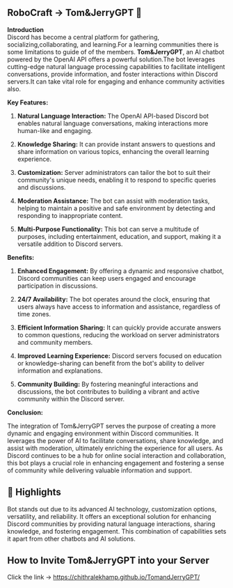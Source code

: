 ## RoboCraft -> Tom&JerryGPT 🤖
**Introduction**<br> 
Discord has become a central platform for gathering, socializing,collaborating, and learning.For a learning communities there is some limitations to guide of of the members. **Tom&JerryGPT**, an AI chatbot powered by the OpenAI API offers a powerful solution.The bot leverages cutting-edge natural language processing capabilities to facilitate intelligent conversations, provide information, and foster interactions within Discord servers.It can take vital role for engaging and enhance community activities also.

**Key Features:**

1. **Natural Language Interaction:** The OpenAI API-based Discord bot enables natural language conversations, making interactions more human-like and engaging.

2. **Knowledge Sharing:** It can provide instant answers to questions and share information on various topics, enhancing the overall learning experience.

3. **Customization:** Server administrators can tailor the bot to suit their community's unique needs, enabling it to respond to specific queries and discussions.

4. **Moderation Assistance:** The bot can assist with moderation tasks, helping to maintain a positive and safe environment by detecting and responding to inappropriate content.

5. **Multi-Purpose Functionality:** This bot can serve a multitude of purposes, including entertainment, education, and support, making it a versatile addition to Discord servers.

**Benefits:**

1. **Enhanced Engagement:** By offering a dynamic and responsive chatbot, Discord communities can keep users engaged and encourage participation in discussions.

2. **24/7 Availability:** The bot operates around the clock, ensuring that users always have access to information and assistance, regardless of time zones.

3. **Efficient Information Sharing:** It can quickly provide accurate answers to common questions, reducing the workload on server administrators and community members.

4. **Improved Learning Experience:** Discord servers focused on education or knowledge-sharing can benefit from the bot's ability to deliver information and explanations.

5. **Community Building:** By fostering meaningful interactions and discussions, the bot contributes to building a vibrant and active community within the Discord server.

**Conclusion:**

The integration of Tom&JerryGPT serves the purpose of creating a more dynamic and engaging environment within Discord communities. It leverages the power of AI to facilitate conversations, share knowledge, and assist with moderation, ultimately enriching the experience for all users. As Discord continues to be a hub for online social interaction and collaboration, this bot plays a crucial role in enhancing engagement and fostering a sense of community while delivering valuable information and support.



## 🔦 Highlights

Bot stands out due to its advanced AI technology, customization options, versatility, and reliability. It offers an exceptional solution for enhancing Discord communities by providing natural language interactions, sharing knowledge, and fostering engagement. This combination of capabilities sets it apart from other chatbots and AI solutions.

## How to Invite Tom&JerryGPT into your Server
Click the link -> https://chithralekhamp.github.io/TomandJerryGPT/
